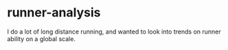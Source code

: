 # runner-analysis
I do a lot of long distance running, and wanted to look into  trends on runner ability on a global scale. 
